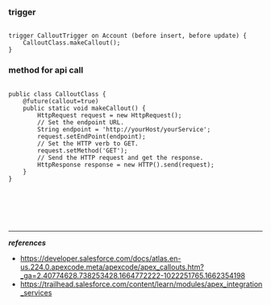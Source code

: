 
### trigger
```apex

trigger CalloutTrigger on Account (before insert, before update) {
    CalloutClass.makeCallout();
}

```

### method for api call
```apex

public class CalloutClass {
    @future(callout=true)
    public static void makeCallout() {
        HttpRequest request = new HttpRequest();
        // Set the endpoint URL.
        String endpoint = 'http://yourHost/yourService';
        request.setEndPoint(endpoint);
        // Set the HTTP verb to GET.
        request.setMethod('GET');
        // Send the HTTP request and get the response.
        HttpResponse response = new HTTP().send(request);
    }
}

```






<br/>

<br/>

<br/>

<br/>


---

***references***
  - https://developer.salesforce.com/docs/atlas.en-us.224.0.apexcode.meta/apexcode/apex_callouts.htm?_ga=2.40774628.738253428.1664772222-1022251765.1662354198
  - https://trailhead.salesforce.com/content/learn/modules/apex_integration_services
